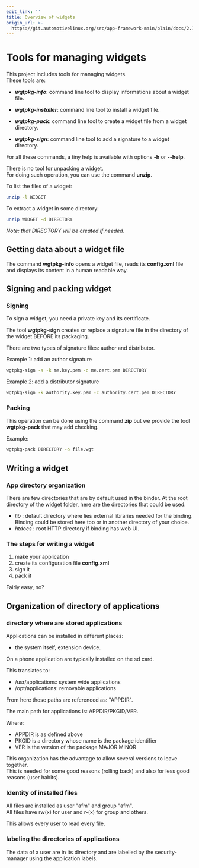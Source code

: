 ```yaml
---
edit_link: ''
title: Overview of widgets
origin_url: >-
  https://git.automotivelinux.org/src/app-framework-main/plain/docs/2.1-widgets.md?h=guppy
---
```


<!-- WARNING: This file is generated by fetch_docs.js using /home/boron/Documents/AGL/docs-webtemplate/site/_data/tocs/apis_services/guppy/app-framework-main-developer-guides-api-services-book.yml -->

# Tools for managing widgets

This project includes tools for managing widgets.  
These tools are:

- ***wgtpkg-info***: command line tool to display
  informations about a widget file.

- ***wgtpkg-installer***: command line tool to
  install a widget file.

- ***wgtpkg-pack***: command line tool to create
  a widget file from a widget directory.

- ***wgtpkg-sign***: command line tool to add a signature
  to a widget directory.

For all these commands, a tiny help is available with
options **-h** or **--help**.

There is no tool for unpacking a widget.  
For doing such operation, you can use the command **unzip**.

To list the files of a widget:

```bash
unzip -l WIDGET
```

To extract a widget in some directory:

```bash
unzip WIDGET -d DIRECTORY
```

*Note: that DIRECTORY will be created if needed*.

## Getting data about a widget file

The command **wgtpkg-info** opens a widget file, reads its **config.xml**
file and displays its content in a human readable way.

## Signing and packing widget

### Signing

To sign a widget, you need a private key and its certificate.

The tool **wgtpkg-sign** creates or replace a signature file in
the directory of the widget BEFORE its packaging.

There are two types of signature files: author and distributor.

Example 1: add an author signature

```bash
wgtpkg-sign -a -k me.key.pem -c me.cert.pem DIRECTORY
```

Example 2: add a distributor signature

```bash
wgtpkg-sign -k authority.key.pem -c authority.cert.pem DIRECTORY
```

### Packing

This operation can be done using the command **zip** but
we provide the tool **wgtpkg-pack** that may add checking.

Example:

```bash
wgtpkg-pack DIRECTORY -o file.wgt
```

## Writing a widget

### App directory organization

There are few directories that are by default used in the binder. At the root
directory of the widget folder, here are the directories that could be used:

- *lib* : default directory where lies external libraries needed for
 the binding. Binding could be stored here too or in another directory of your
 choice.
- *htdocs* : root HTTP directory if binding has web UI.

### The steps for writing a widget

1. make your application
1. create its configuration file **config.xml**
1. sign it
1. pack it

Fairly easy, no?

## Organization of directory of applications

### directory where are stored applications

Applications can be installed in different places:

- the system itself, extension device.

On a phone application are typically installed on the sd card.

This translates to:

- /usr/applications: system wide applications
- /opt/applications: removable applications

From here those paths are referenced as: "APPDIR".

The main path for applications is: APPDIR/PKGID/VER.

Where:

- APPDIR is as defined above
- PKGID is a directory whose name is the package identifier
- VER is the version of the package MAJOR.MINOR

This organization has the advantage to allow several versions
to leave together.  
This is needed for some good reasons (rolling back) and also for less good reasons (user habits).

### Identity of installed files

All files are installed as user "afm" and group "afm".  
All files have rw(x) for user and r-(x) for group and others.

This allows every user to read every file.

### labeling the directories of applications

The data of a user are in its directory and are labelled by the security-manager using the application labels.

[widgets]:          http://www.w3.org/TR/widgets                                    "Packaged Web Apps"
[widgets-digsig]:   http://www.w3.org/TR/widgets-digsig                             "XML Digital Signatures for Widgets"
[app-manifest]:     http://www.w3.org/TR/appmanifest                                "Web App Manifest"
[meta-intel]:       https://github.com/01org/meta-intel-iot-security                "A collection of layers providing security technologies"
[widgets]:          http://www.w3.org/TR/widgets                                    "Packaged Web Apps"
[widgets-digsig]:   http://www.w3.org/TR/widgets-digsig                             "XML Digital Signatures for Widgets"
[libxml2]:          http://xmlsoft.org/html/index.html                              "libxml2"
[openssl]:          https://www.openssl.org                                         "OpenSSL"
[xmlsec]:           https://www.aleksey.com/xmlsec                                  "XMLSec"
[json-c]:           https://github.com/json-c/json-c                                "JSON-c"
[d-bus]:            http://www.freedesktop.org/wiki/Software/dbus                   "D-Bus"
[libzip]:           http://www.nih.at/libzip                                        "libzip"
[cmake]:            https://cmake.org                                               "CMake"
[security-manager]: https://wiki.tizen.org/wiki/Security/Tizen_3.X_Security_Manager "Security-Manager"
[app-manifest]:     http://www.w3.org/TR/appmanifest                                "Web App Manifest"
[tizen-security]:   https://wiki.tizen.org/wiki/Security                            "Tizen security home page"
[tizen-secu-3]:     https://wiki.tizen.org/wiki/Security/Tizen_3.X_Overview         "Tizen 3 security overview"

